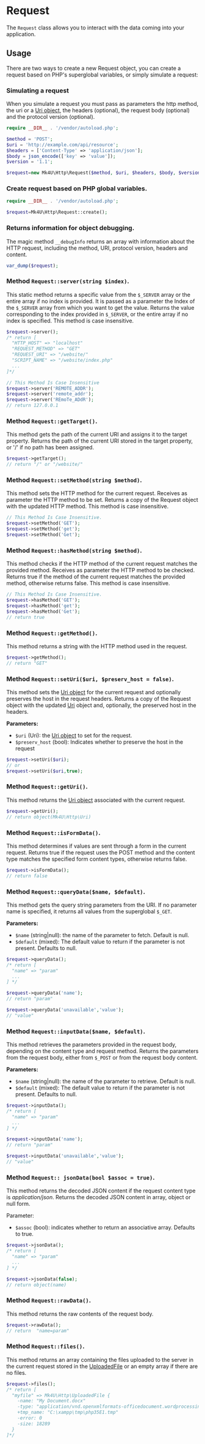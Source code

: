 # Request
The `Request` class allows you to interact with the data coming into your application.

## Usage

There are two ways to create a new Request object, you can create a request based on PHP's superglobal variables, or simply simulate a request:

### Simulating a request
When you simulate a request you must pass as parameters the http method, the uri or a [Uri object](https://github.com/alexsandrov16/http/blob/main/docs/uri.md), the headers (optional), the request body (optional) and the protocol version (optional).
```php
require __DIR__ . '/vendor/autoload.php';

$method = 'POST';
$uri = 'http://example.com/api/resource';
$headers = ['Content-Type' => 'application/json'];
$body = json_encode(['key' => 'value']);
$version = '1.1';

$request=new Mk4U\Http\Request($method, $uri, $headers, $body, $version);
```

### Create request based on PHP global variables.
```php
require __DIR__ . '/vendor/autoload.php';

$request=Mk4U\Http\Request::create();
```

### Returns information for object debugging.
The magic method `__debugInfo` returns an array with information about the HTTP request, including the method, URI, protocol version, headers and content.
```php
var_dump($request);
```

### Method `Request::server(string $index)`.
This static method returns a specific value from the `$_SERVER` array or the entire array if no index is provided. It is passed as a parameter the Index of the `$_SERVER` array from which you want to get the value. Returns the value corresponding to the index provided in `$_SERVER`, or the entire array if no index is specified. This method is case insensitive.
```php
$request->server();
/* return [
  "HTTP_HOST" => "localhost"
  "REQUEST_METHOD" => "GET"
  "REQUEST_URI" => "/website/"
  "SCRIPT_NAME" => "/website/index.php"
  ...
]*/

// This Method Is Case Insensitive
$request->server('REMOTE_ADDR');
$request->server('remote_addr');
$request->server('REmoTe_ADdR');
// return 127.0.0.1
```

### Method `Request::getTarget()`.
This method gets the path of the current URI and assigns it to the target property. Returns the path of the current URI stored in the target property, or '/' if no path has been assigned.
```php
$request->getTarget();
// return "/" or "/website/"
```

### Method `Request::setMethod(string $method)`.
This method sets the HTTP method for the current request. Receives as parameter the HTTP method to be set. Returns a copy of the Request object with the updated HTTP method. This method is case insensitive.
```php
// This Method Is Case Insensitive.
$request->setMethod('GET');
$request->setMethod('get');
$request->setMethod('Get');
```

### Method `Request::hasMethod(string $method)`.
This method checks if the HTTP method of the current request matches the provided method. Receives as parameter the HTTP method to be checked. Returns true if the method of the current request matches the provided method, otherwise returns false. This method is case insensitive.
```php
// This Method Is Case Insensitive.
$request->hasMethod('GET');
$request->hasMethod('get');
$request->hasMethod('Get');
// return true
```

### Method `Request::getMethod()`.
This method returns a string with the HTTP method used in the request.
```php
$request->getMethod();
// return "GET"
```

### Method `Request::setUri($uri, $preserv_host = false)`.
This method sets the [Uri object](https://github.com/alexsandrov16/http/blob/main/docs/uri.md) for the current request and optionally preserves the host in the request headers. Returns a copy of the Request object with the updated [Uri](https://github.com/alexsandrov16/http/blob/main/docs/uri.md) object and, optionally, the preserved host in the headers.

**Parameters:**
- `$uri` (Uri): the [Uri object](https://github.com/alexsandrov16/http/blob/main/docs/uri.md) to set for the request.
- `$preserv_host` (bool): Indicates whether to preserve the host in the request 
```php
$request->setUri($uri);
// or
$request->setUri($uri,true);
```

### Method `Request::getUri()`.
This method returns the [Uri object](https://github.com/alexsandrov16/http/blob/main/docs/uri.md) associated with the current request.
```php
$request->getUri();
// return object(Mk4U\Http\Uri)
```

### Method `Request::isFormData()`.
This method determines if values are sent through a form in the current request. Returns true if the request uses the POST method and the content type matches the specified form content types, otherwise returns false.
```php
$request->isFormData();
// return false
```

### Method `Request::queryData($name, $default)`.
This method gets the query string parameters from the URI. If no parameter name is specified, it returns all values from the superglobal `$_GET`.
 
**Parameters:**
- `$name` (string|null): the name of the parameter to fetch. Default is null.
- `$default` (mixed): The default value to return if the parameter is not present. Defaults to null.
```php
$request->queryData();
/* return [
  "name" => "param"
  ...
] */

$request->queryData('name');
// return "param"

$request->queryData('unavailable','value');
// "value"
```

### Method `Request::inputData($name, $default)`.
This method retrieves the parameters provided in the request body, depending on the content type and request method. Returns the parameters from the request body, either from `$_POST` or from the request body content.

**Parameters:**
- `$name` (string|null): the name of the parameter to retrieve. Default is null.
- `$default` (mixed): The default value to return if the parameter is not present. Defaults to null.
```php
$request->inputData();
/* return [
  "name" => "param"
  ...
] */

$request->inputData('name');
// return "param"

$request->inputData('unavailable','value');
// "value"
```

### Method `Request:: jsonData(bool $assoc = true)`.
This method returns the decoded JSON content if the request content type is *application/json*. Returns the decoded JSON content in array, object or null form.

Parameter:
- `$assoc` (bool): indicates whether to return an associative array. Defaults to true.
```php
$request->jsonData();
/* return [
  "name" => "param"
  ...
] */

$request->jsonData(false);
// return object(name)
```

### Method `Request::rawData()`.
This method returns the raw contents of the request body.
```php
$request->rawData();
// return  "name=param"
```

### Method `Request::files()`.
This method returns an array containing the files uploaded to the server in the current request stored in the [UploadedFile](https://github.com/alexsandrov16/http/blob/main/docs/uploadedfile.md) or an empty array if there are no files.
```php
$request->files();
/* return [
  "myfile" => Mk4U\Http\UploadedFile {
    -name: "My Document.docx"
    -type: "application/vnd.openxmlformats-officedocument.wordprocessingml.document"
    +tmp_name: "C:\xampp\tmp\php35E1.tmp"
    -error: 0
    -size: 18289
  }
]*/ 
```
